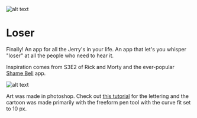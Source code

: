 ![alt text](https://github.com/NatashaMitchko/S3E2/Images/title.png "Loser Logo")
# Loser

Finally! An app for all the Jerry's in your life. An app that let's you whisper "loser" at all the people who need to hear it.

Inspiration comes from S3E2 of Rick and Morty and the ever-popular [Shame Bell](https://itunes.apple.com/us/app/shame-bell-tap-to-shame-swing-to-ring/id1011174584?mt=8) app.

![alt text](https://github.com/NatashaMitchko/S3E2/Images/worm.png "Loser Jerry")

Art was made in photoshop. Check out [this tutorial](https://www.youtube.com/watch?v=d8yH8frsofo) for the lettering and the cartoon was made primarily with the freeform pen tool with the curve fit set to 10 px.
